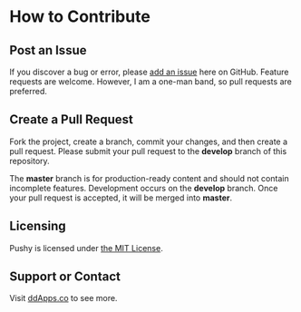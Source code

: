 # How to Contribute

## Post an Issue

If you discover a bug or error, please [add an issue](https://github.com/duliodenis/pushy/issues) here on GitHub. Feature requests are welcome. However, I am a one-man band, so pull requests are preferred.


## Create a Pull Request

Fork the project, create a branch, commit your changes, and then create a pull request. Please submit your pull request to the **develop** branch of this repository.

The **master** branch is for production-ready content and should not contain incomplete features. Development occurs on the **develop** branch. Once your pull request is accepted, it will be merged into **master**.


## Licensing
Pushy is licensed under [the MIT License](LICENSE).

## Support or Contact
Visit [ddApps.co](http://ddapps.co) to see more.
